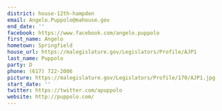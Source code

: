 ```yaml
---
district: house-12th-hampden
email: Angelo.Puppolo@mahouse.gov
end_date: ''
facebook: https://www.facebook.com/angelo.puppolo
first_name: Angelo
hometown: Springfield
house_url: https://malegislature.gov/Legislators/Profile/AJP1
last_name: Puppolo
party: D
phone: (617) 722-2006
picture: https://malegislature.gov/Legislators/Profile/170/AJP1.jpg
start_date: ''
twitter: https://twitter.com/apuppolo
website: http://puppolo.com/
---
```

